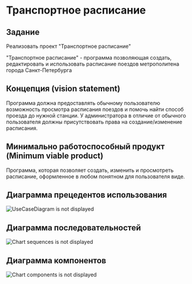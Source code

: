 # Транспортное расписание

## Задание

Реализовать проект "Транспортное расписание" 

"Транспортное расписание" - программа позволяющая создать, редактировать и использовать расписание поездов метрополитена города Санкт-Петербурга

## Концепция (vision statement)

Программа должна предоставлять обычному пользователю возможность просмотра расписания поездов и помочь найти способ проезда до нужной станции. У администратора в отличие от обычного пользователя должны присутствовать права на создание/изменение расписания. 

## Минимально работоспособный продукт (Minimum viable product)

Программа, которая позволяет создать, изменить и просмотреть расписание, оформленное в любом понятном для пользователя виде.

## Диаграмма прецедентов использования
![UseCaseDiagram is not displayed](report/UseCaseDiagram.png)

## Диаграмма последовательностей

![Chart sequences is not displayed](report/Chart_sequences.png)

## Диаграмма компонентов

![Chart components is not displayed](report/Chart_components.png)